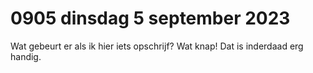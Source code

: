 # 0905 dinsdag 5 september 2023

Wat gebeurt er als ik hier iets opschrijf?
Wat knap! Dat is inderdaad erg handig.